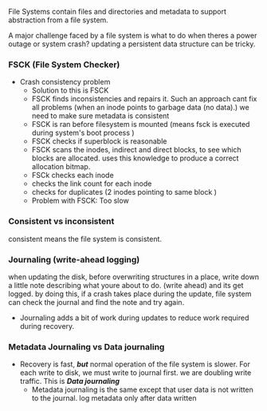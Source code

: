 File Systems contain files and directories and metadata to support abstraction from a file system. 

A major challenge faced by a file system is what to do when theres a power outage or system crash? updating a persistent data structure can be tricky.  

### FSCK (File System Checker)
- Crash consistency problem
	- Solution to this is FSCK
	- FSCK finds inconsistencies and repairs it. Such an approach cant fix all problems (when an inode points to garbage data (no data).) we need to make sure metadata is consistent 
	- FSCK is ran before filesystem is mounted (means fsck is executed during system's boot process )
	- FSCK checks if superblock is reasonable 
	- FSCK scans the inodes, indirect and direct blocks, to see which blocks are allocated. uses this knowledge to produce a correct allocation bitmap. 
	- FSCk checks each inode 
	- checks the link count for each inode
	- checks for duplicates (2 inodes pointing to same block )
	- Problem with FSCK: Too slow
### Consistent vs inconsistent
consistent means the file system is consistent. 
### Journaling (write-ahead logging)
when updating the disk, before overwriting structures in a place, write down a little note describing what youre about to do. (write ahead) and its get logged. by doing this, if a crash takes place during the update, file system can check the journal and find the note and try again. 
- Journaling adds a bit of work during updates to reduce work required during recovery. 


### Metadata Journaling vs Data journaling
- Recovery is fast, ***but*** normal operation of the file system is slower. For each write to disk, we must write to journal first. we are doubling write traffic. This is ***Data journaling***
	- Metadata journaling is the same except that user data is not written to the journal.  log metadata only after data written
